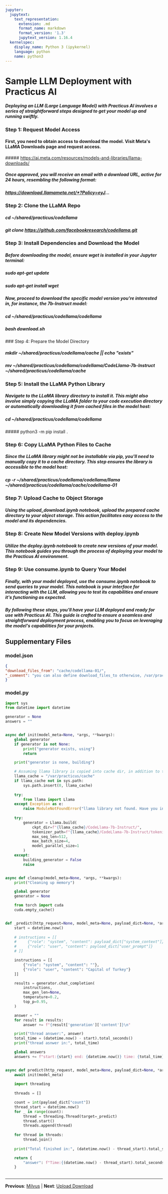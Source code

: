 ```yaml
---
jupyter:
  jupytext:
    text_representation:
      extension: .md
      format_name: markdown
      format_version: '1.3'
      jupytext_version: 1.16.4
  kernelspec:
    display_name: Python 3 (ipykernel)
    language: python
    name: python3
---
```


# Sample LLM Deployment with Practicus AI


##### Deploying an LLM (Large Language Model) with Practicus AI involves a series of straightforward steps designed to get your model up and running swiftly. 


### Step 1: Request Model Access


#### First, you need to obtain access to download the model. Visit Meta's LLaMA Downloads page and request access. 
##### https://ai.meta.com/resources/models-and-libraries/llama-downloads/

##### Once approved, you will receive an email with a download URL, active for 24 hours, resembling the following format:


##### https://download.llamameta.net/*?Policy=eyJ...



### Step 2: Clone the LLaMA Repo

<!-- #region jp-MarkdownHeadingCollapsed=true -->
##### cd ~/shared/practicus/codellama
##### git clone https://github.com/facebookresearch/codellama.git

<!-- #endregion -->

### Step 3: Install Dependencies and Download the Model



##### Before downloading the model, ensure wget is installed in your Jupyter terminal:



##### sudo apt-get update
##### sudo apt-get install wget



##### Now, proceed to download the specific model version you're interested in, for instance, the 7b-Instruct model:


##### cd ~/shared/practicus/codellama/codellama
##### bash download.sh



### Step 4: Prepare the Model Directory


##### mkdir ~/shared/practicus/codellama/cache || echo "exists"
##### mv ~/shared/practicus/codellama/codellama/CodeLlama-7b-Instruct ~/shared/practicus/codellama/cache



### Step 5: Install the LLaMA Python Library


##### Navigate to the LLaMA library directory to install it. This might also involve simply copying the LLaMA folder to your code execution directory or automatically downloading it from cached files in the model host:


##### cd ~/shared/practicus/codellama/codellama
##### python3 -m pip install .



### Step 6: Copy LLaMA Python Files to Cache


##### Since the LLaMA library might not be installable via pip, you'll need to manually copy it to a cache directory. This step ensures the library is accessible to the model host:


##### cp -r ~/shared/practicus/codellama/codellama/llama ~/shared/practicus/codellama/cache/codellama-01



### Step 7: Upload Cache to Object Storage



##### Using the upload_download.ipynb notebook, upload the prepared cache directory to your object storage. This action facilitates easy access to the model and its dependencies.


### Step 8: Create New Model Versions with deploy.ipynb


##### Utilize the deploy.ipynb notebook to create new versions of your model. This notebook guides you through the process of deploying your model to the Practicus AI environment.


### Step 9: Use consume.ipynb to Query Your Model



##### Finally, with your model deployed, use the consume.ipynb notebook to send queries to your model. This notebook is your interface for interacting with the LLM, allowing you to test its capabilities and ensure it's functioning as expected.

##### By following these steps, you'll have your LLM deployed and ready for use with Practicus AI. This guide is crafted to ensure a seamless and straightforward deployment process, enabling you to focus on leveraging the model's capabilities for your projects.


## Supplementary Files

### model.json
```json
{
"download_files_from": "cache/codellama-01/",
"_comment": "you can also define download_files_to otherwise, /var/practicus/cache is used"
}
```

### model.py
```python
import sys
from datetime import datetime

generator = None
answers = ""


async def init(model_meta=None, *args, **kwargs):
    global generator
    if generator is not None:
        print("generator exists, using")
        return

    print("generator is none, building")

    # Assuming llama library is copied into cache dir, in addition to torch .pth files
    llama_cache = "/var/practicus/cache"
    if llama_cache not in sys.path:
        sys.path.insert(0, llama_cache)
        
    try:
        from llama import Llama
    except Exception as e:
        raise ModuleNotFoundError("llama library not found. Have you included it in the object storage cache?") from e
    
    try:
        generator = Llama.build(
            ckpt_dir=f"{llama_cache}/CodeLlama-7b-Instruct/",
            tokenizer_path=f"{llama_cache}/CodeLlama-7b-Instruct/tokenizer.model",
            max_seq_len=512,
            max_batch_size=4,
            model_parallel_size=1
        )
    except:
        building_generator = False
        raise


async def cleanup(model_meta=None, *args, **kwargs):
    print("Cleaning up memory")

    global generator
    generator = None

    from torch import cuda
    cuda.empty_cache()


def _predict(http_request=None, model_meta=None, payload_dict=None, *args, **kwargs):
    start = datetime.now()
    
    # instructions = [[
    #     {"role": "system", "content": payload_dict["system_context"]},
    #     {"role": "user", "content": payload_dict["user_prompt"]}
    # ]]

    instructions = [[
        {"role": "system", "content": ""},
        {"role": "user", "content": "Capital of Turkey"}
    ]]

    results = generator.chat_completion(
        instructions,
        max_gen_len=None,
        temperature=0.2,
        top_p=0.95,
    )

    answer = ""
    for result in results:
        answer += f"{result['generation']['content']}\n"

    print("thread answer:", answer)
    total_time = (datetime.now() - start).total_seconds()
    print("thread asnwer in:", total_time)    

    global answers 
    answers += f"start:{start} end: {datetime.now()} time: {total_time} answer: {answer}\n"


async def predict(http_request, model_meta=None, payload_dict=None, *args, **kwargs):
    await init(model_meta)
    
    import threading 
    
    threads = []

    count = int(payload_dict["count"])
    thread_start = datetime.now()
    for _ in range(count):
        thread = threading.Thread(target=_predict)
        thread.start()
        threads.append(thread)
    
    for thread in threads:
        thread.join()
    
    print("Total finished in:", (datetime.now() - thread_start).total_seconds())    

    return {
        "answer": f"Time:{(datetime.now() - thread_start).total_seconds()}\nanswers:{answers}"
    }
    

```


---

**Previous**: [Milvus](../vector-databases/milvus.md) | **Next**: [Upload Download](upload-download.md)
